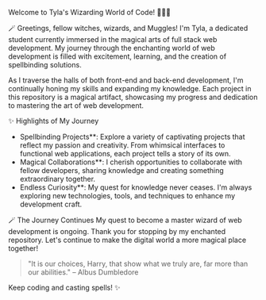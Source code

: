 Welcome to Tyla's Wizarding World of Code! 🧙‍♂️✨

🪄 Greetings, fellow witches, wizards, and Muggles! I'm Tyla, a dedicated student currently immersed in the magical arts of full stack web development. My journey through the enchanting world of web development is filled with excitement, learning, and the creation of spellbinding solutions.

As I traverse the halls of both front-end and back-end development, I'm continually honing my skills and expanding my knowledge. Each project in this repository is a magical artifact, showcasing my progress and dedication to mastering the art of web development.

✨ Highlights of My Journey

- Spellbinding Projects**: Explore a variety of captivating projects that reflect my passion and creativity. From whimsical interfaces to functional web applications, each project tells a story of its own.
- Magical Collaborations**: I cherish opportunities to collaborate with fellow developers, sharing knowledge and creating something extraordinary together.
- Endless Curiosity**: My quest for knowledge never ceases. I'm always exploring new technologies, tools, and techniques to enhance my development craft.

🪄 The Journey Continues
My quest to become a master wizard of web development is ongoing. Thank you for stopping by my enchanted repository. Let's continue to make the digital world a more magical place together!

> "It is our choices, Harry, that show what we truly are, far more than our abilities." – Albus Dumbledore

Keep coding and casting spells! ✨

